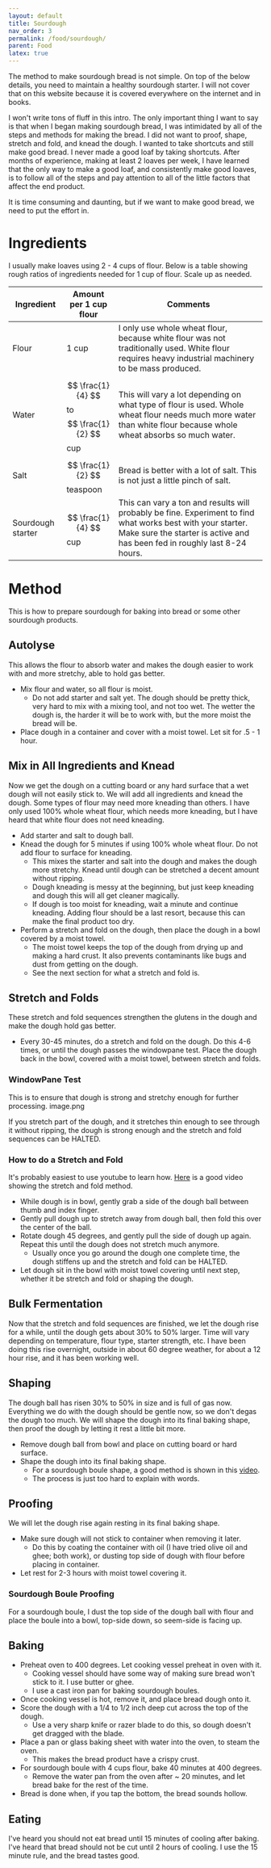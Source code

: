 ```yaml
---
layout: default
title: Sourdough
nav_order: 3
permalink: /food/sourdough/
parent: Food
latex: true
---
```


The method to make sourdough bread is not simple. On top of the below details, you need to maintain a healthy sourdough starter. I will not cover that on this website because it is covered everywhere on the internet and in books.

I won't write tons of fluff in this intro. The only important thing I want to say is that when I began making sourdough bread, I was intimidated by all of the steps and methods for making the bread. I did not want to proof, shape, stretch and fold, and knead the dough. I wanted to take shortcuts and still make good bread. I never made a good loaf by taking shortcuts. After months of experience, making at least 2 loaves per week, I have learned that the only way to make a good loaf, and consistently make good loaves, is to follow all of the steps and pay attention to all of the little factors that affect the end product.

It is time consuming and daunting, but if we want to make good bread, we need to put the effort in.

# Ingredients

I usually make loaves using 2 - 4 cups of flour. Below is a table showing rough ratios of ingredients needed for 1 cup of flour. Scale up as needed.

| Ingredient | Amount per 1 cup flour | Comments |
| --- | --- | --- |
| Flour | 1 cup | I only use whole wheat flour, because white flour was not traditionally used. White flour requires heavy industrial machinery to be mass produced. |
| Water | $$ \frac{1}{4} $$ to $$ \frac{1}{2} $$ cup | This will vary a lot depending on what type of flour is used. Whole wheat flour needs much more water than white flour because whole wheat absorbs so much water. |
| Salt | $$ \frac{1}{2} $$ teaspoon | Bread is better with a lot of salt. This is not just a little pinch of salt. |
| Sourdough starter | $$ \frac{1}{4} $$ cup | This can vary a ton and results will probably be fine. Experiment to find what works best with your starter. Make sure the starter is active and has been fed in roughly last 8-24 hours. |

# Method

This is how to prepare sourdough for baking into bread or some other sourdough products.

## Autolyse

This allows the flour to absorb water and makes the dough easier to work with and more stretchy, able to hold gas better.

* Mix flour and water, so all flour is moist.
	* Do not add starter and salt yet. The dough should be pretty thick, very hard to mix with a mixing tool, and not too wet. The wetter the dough is, the harder it will be to work with, but the more moist the bread will be.
* Place dough in a container and cover with a moist towel. Let sit for .5 - 1 hour. 

## Mix in All Ingredients and Knead

Now we get the dough on a cutting board or any hard surface that a wet dough will not easily stick to. We will add all ingredients and knead the dough. Some types of flour may need more kneading than others. I have only used 100% whole wheat flour, which needs more kneading, but I have heard that white flour does not need kneading.

* Add starter and salt to dough ball.
* Knead the dough for 5 minutes if using 100% whole wheat flour. Do not add flour to surface for kneading.
	* This mixes the starter and salt into the dough and makes the dough more stretchy. Knead until dough can be stretched a decent amount without ripping.
	* Dough kneading is messy at the beginning, but just keep kneading and dough this will all get cleaner magically.
	* If dough is too moist for kneading, wait a minute and continue kneading. Adding flour should be a last resort, because this can make the final product too dry.
* Perform a stretch and fold on the dough, then place the dough in a bowl covered by a moist towel.
	* The moist towel keeps the top of the dough from drying up and making a hard crust. It also prevents contaminants like bugs and dust from getting on the dough.
	* See the next section for what a stretch and fold is.

## Stretch and Folds

These stretch and fold sequences strengthen the glutens in the dough and make the dough hold gas better.

* Every 30-45 minutes, do a stretch and fold on the dough. Do this 4-6 times, or until the dough passes the windowpane test. Place the dough back in the bowl, covered with a moist towel, between stretch and folds.

### WindowPane Test

This is to ensure that dough is strong and stretchy enough for further processing.
image.png

If you stretch part of the dough, and it stretches thin enough to see through it without ripping, the dough is strong enough and the stretch and fold sequences can be HALTED.

### How to do a Stretch and Fold 

It's probably easiest to use youtube to learn how. [Here](https://www.youtube.com/watch?v=1DEKlBYimlQ) is a good video showing the stretch and fold method.

* While dough is in bowl, gently grab a side of the dough ball between thumb and index finger.
* Gently pull dough up to stretch away from dough ball, then fold this over the center of the ball.
* Rotate dough 45 degrees, and gently pull the side of dough up again. Repeat this until the dough does not stretch much anymore.
	* Usually once you go around the dough one complete time, the dough stiffens up and the stretch and fold can be HALTED.
* Let dough sit in the bowl with moist towel covering until next step, whether it be stretch and fold or shaping the dough.

## Bulk Fermentation

Now that the stretch and fold sequences are finished, we let the dough rise for a while, until the dough gets about 30% to 50% larger. Time will vary depending on temperature, flour type, starter strength, etc. I have been doing this rise overnight, outside in about 60 degree weather, for about a 12 hour rise, and it has been working well.

## Shaping

The dough ball has risen 30% to 50% in size and is full of gas now. Everything we do with the dough should be gentle now, so we don't degas the dough too much. We will shape the dough into its final baking shape, then proof the dough by letting it rest a little bit more.

* Remove dough ball from bowl and place on cutting board or hard surface.
* Shape the dough into its final baking shape.
	* For a sourdough boule shape, a good method is shown in this [video](https://www.youtube.com/watch?v=hWXA8xFYu9A).
	* The process is just too hard to explain with words.

## Proofing

We will let the dough rise again resting in its final baking shape.

* Make sure dough will not stick to container when removing it later.
	* Do this by coating the container with oil (I have tried olive oil and ghee; both work), or dusting top side of dough with flour before placing in container.
* Let rest for 2-3 hours with moist towel covering it.

### Sourdough Boule Proofing

For a sourdough boule, I dust the top side of the dough ball with flour and place the boule into a bowl, top-side down, so seem-side is facing up.

## Baking

* Preheat oven to 400 degrees. Let cooking vessel preheat in oven with it.
	* Cooking vessel should have some way of making sure bread won't stick to it. I use butter or ghee.
	* I use a cast iron pan for baking sourdough boules.
* Once cooking vessel is hot, remove it, and place bread dough onto it.
* Score the dough with a 1/4 to 1/2 inch deep cut across the top of the dough.
	* Use a very sharp knife or razer blade to do this, so dough doesn't get dragged with the blade.
* Place a pan or glass baking sheet with water into the oven, to steam the oven.
	* This makes the bread product have a crispy crust.
* For sourdough boule with 4 cups flour, bake 40 minutes at 400 degrees.
	* Remove the water pan from the oven after ~ 20 minutes, and let bread bake for the rest of the time.
* Bread is done when, if you tap the bottom, the bread sounds hollow.

## Eating

I've heard you should not eat bread until 15 minutes of cooling after baking. I've heard that bread should not be cut until 2 hours of cooling. I use the 15 minute rule, and the bread tastes good.
